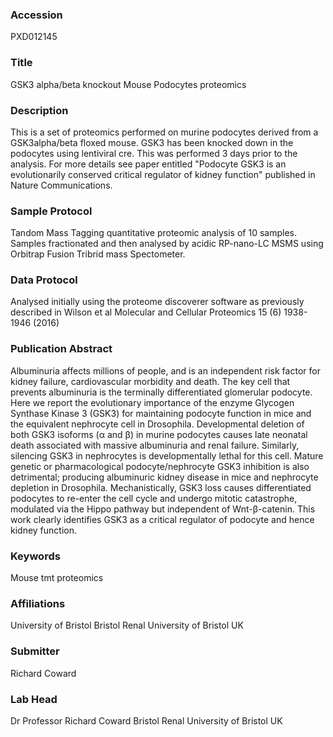 ### Accession
PXD012145

### Title
GSK3 alpha/beta knockout Mouse Podocytes proteomics

### Description
This is a set of proteomics performed on murine podocytes derived from a GSK3alpha/beta floxed mouse. GSK3 has been knocked down in the podocytes using lentiviral cre. This was performed 3 days prior to the analysis. For more details  see paper entitled "Podocyte GSK3 is an evolutionarily conserved critical regulator of kidney function" published in Nature Communications.

### Sample Protocol
Tandom Mass Tagging quantitative proteomic analysis of 10 samples. Samples fractionated and then analysed by acidic RP-nano-LC MSMS using Orbitrap Fusion Tribrid mass Spectometer.

### Data Protocol
Analysed initially using the proteome discoverer software as previously described in Wilson et al Molecular and Cellular Proteomics 15 (6) 1938-1946 (2016)

### Publication Abstract
Albuminuria affects millions of people, and is an independent risk factor for kidney failure, cardiovascular morbidity and death. The key cell that prevents albuminuria is the terminally differentiated glomerular podocyte. Here we report the evolutionary importance of the enzyme Glycogen Synthase Kinase 3 (GSK3) for maintaining podocyte function in mice and the equivalent nephrocyte cell in Drosophila. Developmental deletion of both GSK3 isoforms (&#x3b1; and &#x3b2;) in murine podocytes causes late neonatal death associated with massive albuminuria and renal failure. Similarly, silencing GSK3 in nephrocytes is developmentally lethal for this cell. Mature genetic or pharmacological podocyte/nephrocyte GSK3 inhibition is also detrimental; producing albuminuric kidney disease in mice and nephrocyte depletion in Drosophila. Mechanistically, GSK3 loss causes differentiated podocytes to re-enter the cell cycle and undergo mitotic catastrophe, modulated via the Hippo pathway but independent of Wnt-&#x3b2;-catenin. This work clearly identifies GSK3 as a critical regulator of podocyte and hence kidney function.

### Keywords
Mouse tmt proteomics

### Affiliations
University of Bristol
Bristol Renal University of Bristol UK

### Submitter
Richard Coward

### Lab Head
Dr Professor Richard Coward
Bristol Renal University of Bristol UK


